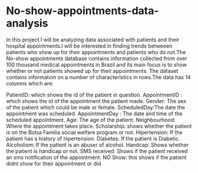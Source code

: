# No-show-appointments-data-analysis
In this project I will be analyzing data associated with patients and their hospital appointments.I will be interested in finding trends betweeen patients who show up for their appointments and patients who do not.The No-show appointments database contains information collected from over 100 thousand medical appointments in Brazil and its main focus is to show whether or not patients showed up for their appointments. The dataset contains information on a number of characteristics in rows.The data has 14 columns which are:

PatientID: which shows the id of the patient in question.
AppointmentID : which shows the id of the appointment the patient made.
Gender: The sex of the patient which could be male or female.
ScheduledDay:The date the appointment was scheduled.
AppointmentDay : The date and time of the scheduled appointment.
Age: The age of the patient.
Neighbourhood: Where the appointment takes place.
Scholarship: shows whether the patient is on the Bolsa Familia social welfare program or not.
Hipertension: If the patient has a history of hipertension.
Diabetes: If the patient is Diabetic.
Alcoholism: If the patient is an abuser of alcohol.
Handcap: Shows whether the patient is handicap or not.
SMS received: Shows if the patient received an sms notification of the appointment.
NO Show: this shows if the patient didnt show for their appointment or did
